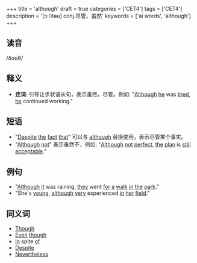 +++
title = 'although'
draft = true
categories = ['CET4']
tags = ['CET4']
description = '[ɔːlˈðəu] conj.尽管，虽然'
keywords = ['ai words', 'although']
+++

## 读音
/ðoʊθ/

## 释义
- **连词**: 引导让步状语从句，表示虽然，尽管。例如: "[Although](/post/although/) [he](/post/he/) was [tired](/post/tired/), [he](/post/he/) continued working."

## 短语
- "[Despite](/post/despite/) [the](/post/the/) [fact](/post/fact/) [that](/post/that/)" 可以与 [although](/post/although/) 替换使用，表示尽管某个事实。
- "[Although](/post/although/) [not](/post/not/)" 表示虽然不，例如: "[Although](/post/although/) [not](/post/not/) [perfect](/post/perfect/), [the](/post/the/) [plan](/post/plan/) is [still](/post/still/) [acceptable](/post/acceptable/)."

## 例句
- "[Although](/post/although/) [it](/post/it/) was raining, [they](/post/they/) went [for](/post/for/) [a](/post/a/) [walk](/post/walk/) [in](/post/in/) [the](/post/the/) [park](/post/park/)."
- "She's [young](/post/young/), [although](/post/although/) [very](/post/very/) experienced [in](/post/in/) [her](/post/her/) [field](/post/field/)."

## 同义词
- [Though](/post/though/)
- [Even](/post/even/) [though](/post/though/)
- [In](/post/in/) spite [of](/post/of/)
- [Despite](/post/despite/)
- [Nevertheless](/post/nevertheless/)
